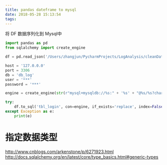 ```yaml
---
title: pandas dateframe to mysql
date: 2018-05-28 15:13:54
tags:
---
```

将 DF 数据序列化到 Mysql中<!--more-->

```python
import pandas as pd
from sqlalchemy import create_engine

df = pd.read_json('/Users/zhangjun/PycharmProjects/LogAnalysis/cleanData/2018-05-05.log', orient='records', lines=True)

host = '127.0.0.0'
port = 3306
db = 'db_log'
user = '***'
password = '***'

engine = create_engine(str(r"mysql+mysqldb://%s:" + '%s' + "@%s/%s?charset=utf8") % (user, password, host, db))  # 这里添加 charset=utf-8是为了解决编码问题

try:
    df.to_sql('tbl_login', con=engine, if_exists='replace', index=False)
except Exception as e:
    print(e)
```
# 指定数据类型
http://www.cnblogs.com/arkenstone/p/6271923.html
http://docs.sqlalchemy.org/en/latest/core/type_basics.html#generic-types
